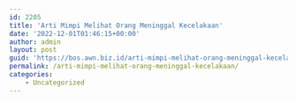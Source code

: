 ```yaml
---
id: 2205
title: 'Arti Mimpi Melihat Orang Meninggal Kecelakaan'
date: '2022-12-01T01:46:15+00:00'
author: admin
layout: post
guid: 'https://bos.awn.biz.id/arti-mimpi-melihat-orang-meninggal-kecelakaan/'
permalink: /arti-mimpi-melihat-orang-meninggal-kecelakaan/
categories:
    - Uncategorized
---
```


